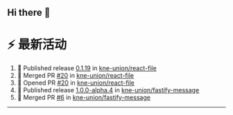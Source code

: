 ## Hi there 👋

<!--

**Here are some ideas to get you started:**

🙋‍♀️ A short introduction - what is your organization all about?
🌈 Contribution guidelines - how can the community get involved?
👩‍💻 Useful resources - where can the community find your docs? Is there anything else the community should know?
🍿 Fun facts - what does your team eat for breakfast?
🧙 Remember, you can do mighty things with the power of [Markdown](https://docs.github.com/github/writing-on-github/getting-started-with-writing-and-formatting-on-github/basic-writing-and-formatting-syntax)
-->


# ⚡ 最新活动

<!--START_SECTION:activity-->
1. 🚀 Published release [0.1.19](https://github.com/kne-union/react-file/releases/tag/0.1.19) in [kne-union/react-file](https://github.com/kne-union/react-file)
2. 🎉 Merged PR [#20](https://github.com/kne-union/react-file/pull/20) in [kne-union/react-file](https://github.com/kne-union/react-file)
3. 💪 Opened PR [#20](https://github.com/kne-union/react-file/pull/20) in [kne-union/react-file](https://github.com/kne-union/react-file)
4. 🚀 Published release [1.0.0-alpha.4](https://github.com/kne-union/fastify-message/releases/tag/1.0.0-alpha.4) in [kne-union/fastify-message](https://github.com/kne-union/fastify-message)
5. 🎉 Merged PR [#6](https://github.com/kne-union/fastify-message/pull/6) in [kne-union/fastify-message](https://github.com/kne-union/fastify-message)
<!--END_SECTION:activity-->

---
